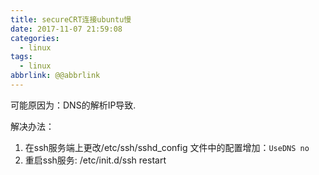 ```yaml
---
title: secureCRT连接ubuntu慢
date: 2017-11-07 21:59:08
categories:
  - linux
tags:
  - linux
abbrlink: @@abbrlink
---
```


可能原因为：DNS的解析IP导致.

解决办法：

1. 在ssh服务端上更改/etc/ssh/sshd_config 文件中的配置增加：`UseDNS no`
1. 重启ssh服务: /etc/init.d/ssh restart

